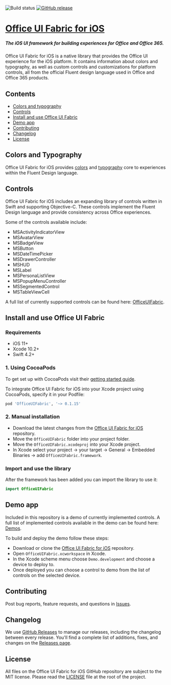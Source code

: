 ![Build status](https://onedrive.visualstudio.com/Design/_apis/build/status/fabric-mobile/fabric-ios-CI-github?branchName=master)
[![GitHub release](https://img.shields.io/github/release/officedev/ui-fabric-ios.svg)](https://github.com/OfficeDev/ui-fabric-ios/releases/latest)

# [Office UI Fabric for iOS](http://dev.office.com/fabric)

##### The iOS UI framework for building experiences for Office and Office 365.

Office UI Fabric for iOS is a native library that provides the Office UI experience for the iOS platform. It contains information about colors and typography, as well as custom controls and customizations for platform controls, all from the official Fluent design language used in Office and Office 365 products.

## Contents

- [Colors and typography](#colors-and-typography)
- [Controls](#controls)
- [Install and use Office UI Fabric](#install-and-use-office-ui-fabric)
- [Demo app](#demo-app)
- [Contributing](#contributing)
- [Changelog](#changelog)
- [License](#license)

## Colors and Typography

Office UI Fabric for iOS provides [colors](OfficeUIFabric/Core/Colors.swift) and [typography](OfficeUIFabric/Core/Fonts.swift) core to experiences within the Fluent Design language.

## Controls

Office UI Fabric for iOS includes an expanding library of controls written in Swift and supporting Objective-C. These controls implement the Fluent Design language and provide consistency across Office experiences.

Some of the controls available include:
- MSActivityIndicatorView
- MSAvatarView
- MSBadgeView
- MSButton
- MSDateTimePicker
- MSDrawerController
- MSHUD
- MSLabel
- MSPersonaListView
- MSPopupMenuController
- MSSegmentedControl
- MSTableViewCell

A full list of currently supported controls can be found here: [OfficeUIFabric](OfficeUIFabric).

## Install and use Office UI Fabric

### Requirements

- iOS 11+
- Xcode 10.2+
- Swift 4.2+

### 1. Using CocoaPods

To get set up with CocoaPods visit their [getting started guide](https://guides.cocoapods.org/using/getting-started.html).

To integrate Office UI Fabric for iOS into your Xcode project using CocoaPods, specify it in your Podfile:
```ruby
pod 'OfficeUIFabric', '~> 0.1.15'
```

### 2. Manual installation

- Download the latest changes from the [Office UI Fabric for iOS](https://github.com/OfficeDev/UI-Fabric-iOS) repository.
- Move the `OfficeUIFabric` folder into your project folder.
- Move the `OfficeUIFabric.xcodeproj` into your Xcode project.
- In Xcode select your project -> your target -> General -> Embedded Binaries -> add `OfficeUIFabric.framework`.

### Import and use the library

After the framework has been added you can import the library to use it:
```swift
import OfficeUIFabric
```

## Demo app

Included in this repository is a demo of currently implemented controls. A full list of implemented controls available in the demo can be found here:  [Demos](OfficeUIFabric.Demo/OfficeUIFabric.Demo/Demos).

To build and deploy the demo follow these steps:
- Download or clone the [Office UI Fabric for iOS](https://github.com/OfficeDev/UI-Fabric-iOS) repository.
- Open `OfficeUIFabric.xcworkspace` in Xcode.
- In the Xcode scheme menu choose `Demo.development` and choose a device to deploy to.
- Once deployed you can choose a control to demo from the list of controls on the selected device.

## Contributing

Post bug reports, feature requests, and questions in [Issues](https://github.com/OfficeDev/ui-fabric-ios/issues).

## Changelog

We use [GitHub Releases](https://github.com/blog/1547-release-your-software) to manage our releases, including the changelog between every release. You'll find a complete list of additions, fixes, and changes on the [Releases page](https://github.com/OfficeDev/UI-Fabric-iOS/releases).

## License

All files on the Office UI Fabric for iOS GitHub repository are subject to the MIT license. Please read the [LICENSE](LICENSE) file at the root of the project.
